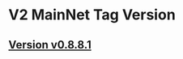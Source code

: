 # V2 MainNet Tag Version
## [Version v0.8.8.1](https://github.com/reapchain/reapchain/releases/tag/v0.8.8.1)
